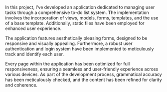 In this project, I've developed an application dedicated to managing user tasks through a comprehensive to-do list system. The implementation involves the incorporation of views, models, forms, templates, and the use of a base template. Additionally, static files have been employed for enhanced user experience.

The application features aesthetically pleasing forms, designed to be responsive and visually appealing. Furthermore, a robust user authentication and login system have been implemented to meticulously track and identify each user.

Every page within the application has been optimized for full responsiveness, ensuring a seamless and user-friendly experience across various devices. As part of the development process, grammatical accuracy has been meticulously checked, and the content has been refined for clarity and coherence.
